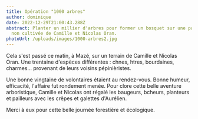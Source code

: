 ```yaml
---
title: Opération "1000 arbres"
author: dominique
date: 2022-12-29T21:00:43.288Z
abstract: Planter un millier d'arbres pour former un bosquet sur une parcelle
  non cultivée de Camille et Nicolas Oran.
photoUrl: /uploads/images/1000-arbres2.jpg
---
```

Cela s'est passé ce matin, à Mazé, sur un terrain de Camille et Nicolas Oran. Une trentaine d'espèces différentes : chnes, htres, bourdaines, charmes... provenant de leurs voisins pépinièristes.

Une bonne vingtaine de volontaires étaient au rendez-vous. Bonne humeur, efficacité, l'affaire fut rondement menée. Pour clore cette belle aventure arboristique, Camille et Nicolas ont régalé les baugeurs, bcheurs, planteurs et pailleurs avec les crêpes et galettes d'Aurélien.

Merci à eux pour cette belle journée forestière et écologique.